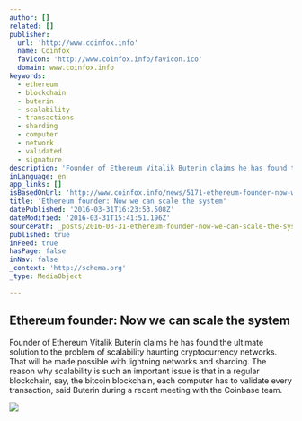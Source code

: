```yaml
---
author: []
related: []
publisher:
  url: 'http://www.coinfox.info'
  name: Coinfox
  favicon: 'http://www.coinfox.info/favicon.ico'
  domain: www.coinfox.info
keywords:
  - ethereum
  - blockchain
  - buterin
  - scalability
  - transactions
  - sharding
  - computer
  - network
  - validated
  - signature
description: 'Founder of Ethereum Vitalik Buterin claims he has found the ultimate solution to the problem of scalability haunting cryptocurrency networks. That will be made possible with lightning networks and sharding. The reason why scalability is such an important issue is that in a regular blockchain, say, the bitcoin blockchain, each computer has to validate every transaction, said Buterin during a recent meeting with the Coinbase team.'
inLanguage: en
app_links: []
isBasedOnUrl: 'http://www.coinfox.info/news/5171-ethereum-founder-now-we-can-scale-the-system'
title: 'Ethereum founder: Now we can scale the system'
datePublished: '2016-03-31T16:23:53.508Z'
dateModified: '2016-03-31T15:41:51.196Z'
sourcePath: _posts/2016-03-31-ethereum-founder-now-we-can-scale-the-system.md
published: true
inFeed: true
hasPage: false
inNav: false
_context: 'http://schema.org'
_type: MediaObject

---
```

<article style=""><h1>Ethereum founder: Now we can scale the system</h1><p>Founder of Ethereum Vitalik Buterin claims he has found the ultimate solution to the problem of scalability haunting cryptocurrency networks. That will be made possible with lightning networks and sharding. The reason why scalability is such an important issue is that in a regular blockchain, say, the bitcoin blockchain, each computer has to validate every transaction, said Buterin during a recent meeting with the Coinbase team.</p><img src="http://www.coinfox.info/images/vbuterin.jpg" /></article>